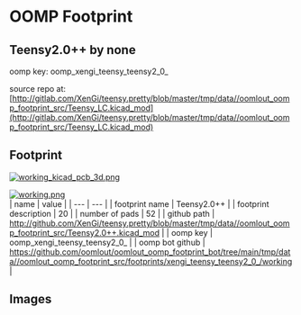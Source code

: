 # OOMP Footprint  
## Teensy2.0++  by none  
  
oomp key: oomp_xengi_teensy_teensy2_0_  
  
source repo at: [http://gitlab.com/XenGi/teensy.pretty/blob/master/tmp/data//oomlout_oomp_footprint_src/Teensy_LC.kicad_mod](http://gitlab.com/XenGi/teensy.pretty/blob/master/tmp/data//oomlout_oomp_footprint_src/Teensy_LC.kicad_mod)  
## Footprint  
  
[![working_kicad_pcb_3d.png](working_kicad_pcb_3d_600.png)](working_kicad_pcb_3d.png)  
  
[![working.png](working_600.png)](working.png)  
| name | value | 
| --- | --- | 
| footprint name | Teensy2.0++ | 
| footprint description | 20 | 
| number of pads | 52 | 
| github path | http://github.com/XenGi/teensy.pretty/blob/master/tmp/data//oomlout_oomp_footprint_src/Teensy2.0++.kicad_mod | 
| oomp key | oomp_xengi_teensy_teensy2_0_ | 
| oomp bot github | https://github.com/oomlout/oomlout_oomp_footprint_bot/tree/main/tmp/data//oomlout_oomp_footprint_src/footprints/xengi_teensy_teensy2_0_/working | 
## Images  
